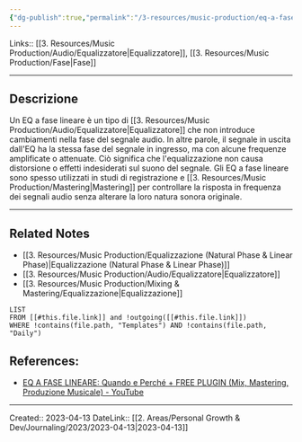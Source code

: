 ```yaml
---
{"dg-publish":true,"permalink":"/3-resources/music-production/eq-a-fase-lineare/"}
---
```


Links:: [[3. Resources/Music Production/Audio/Equalizzatore\|Equalizzatore]], [[3. Resources/Music Production/Fase\|Fase]]

---
## Descrizione

Un EQ a fase lineare è un tipo di [[3. Resources/Music Production/Audio/Equalizzatore\|Equalizzatore]] che non introduce cambiamenti nella fase del segnale audio. In altre parole, il segnale in uscita dall'EQ ha la stessa fase del segnale in ingresso, ma con alcune frequenze amplificate o attenuate. Ciò significa che l'equalizzazione non causa distorsione o effetti indesiderati sul suono del segnale. Gli EQ a fase lineare sono spesso utilizzati in studi di registrazione e [[3. Resources/Music Production/Mastering\|Mastering]] per controllare la risposta in frequenza dei segnali audio senza alterare la loro natura sonora originale.



---
## Related Notes

- [[3. Resources/Music Production/Equalizzazione (Natural Phase & Linear Phase)\|Equalizzazione (Natural Phase & Linear Phase)]]
- [[3. Resources/Music Production/Audio/Equalizzatore\|Equalizzatore]]
- [[3. Resources/Music Production/Mixing & Mastering/Equalizzazione\|Equalizzazione]]


```dataview
LIST
FROM [[#this.file.link]] and !outgoing([[#this.file.link]])
WHERE !contains(file.path, "Templates") AND !contains(file.path, "Daily")
```



## References:
- [EQ A FASE LINEARE: Quando e Perché + FREE PLUGIN (Mix, Mastering, Produzione Musicale) - YouTube](https://youtu.be/SDmA_1_Nth8)









---
Created:: 2023-04-13
DateLink:: [[2. Areas/Personal Growth & Dev/Journaling/2023/2023-04-13\|2023-04-13]]


